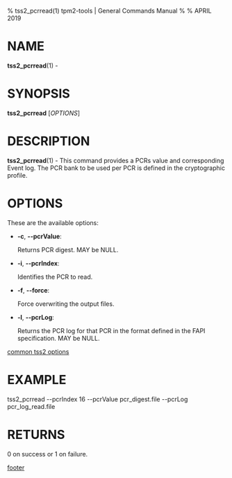 % tss2_pcrread(1) tpm2-tools | General Commands Manual
%
% APRIL 2019

# NAME

**tss2_pcrread**(1) -

# SYNOPSIS

**tss2_pcrread** [*OPTIONS*]

# DESCRIPTION

**tss2_pcrread**(1) - This command provides a PCRs value and corresponding Event log. The PCR bank to be used per PCR is defined in the cryptographic profile.

# OPTIONS

These are the available options:

  * **-c**, **\--pcrValue**:

    Returns PCR digest. MAY be NULL.

  * **-i**, **\--pcrIndex**:

    Identifies the PCR to read.

  * **-f**, **\--force**:

    Force overwriting the output files.

  * **-l**, **\--pcrLog**:

    Returns the PCR log for that PCR in the format defined in the FAPI specification. MAY be NULL.

[common tss2 options](common/tss2-options.md)

# EXAMPLE

tss2_pcrread --pcrIndex 16 --pcrValue pcr_digest.file --pcrLog pcr_log_read.file

# RETURNS

0 on success or 1 on failure.

[footer](common/footer.md)
